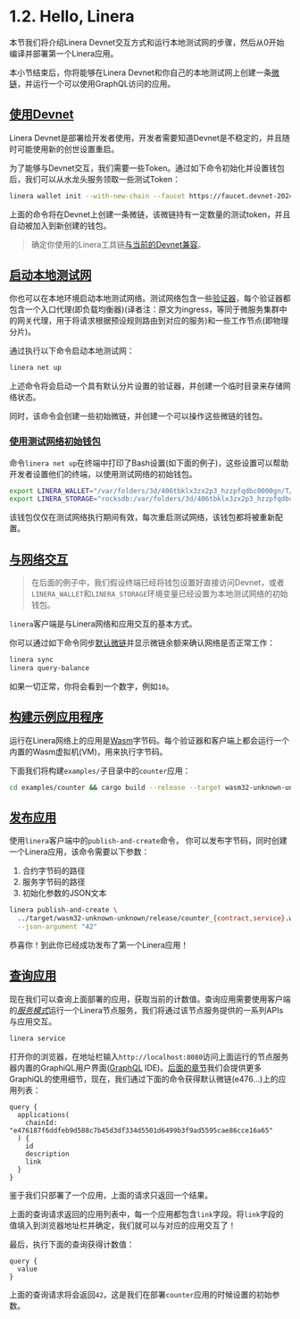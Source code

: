 # 1.2. Hello, Linera


本节我们将介绍Linera Devnet交互方式和运行本地测试网的步骤，然后从0开始编译并部署第一个Linera应用。

本小节结束后，你将能够在Linera Devnet和你自己的本地测试网上创建一条[微链](https://linera-dev.respeer.ai/#/zh_CN/core_concepts/microchains)，并运行一个可以使用GraphQL访问的应用。

## [使用Devnet](zh_CN/developers/getting_started/hello_linera.md#使用Devnet)

Linera Devnet是部署给开发者使用，开发者需要知道Devnet是不稳定的，并且随时可能使用新的创世设置重启。

为了能够与Devnet交互，我们需要一些Token。通过如下命令初始化并设置钱包后，我们可以从水龙头服务领取一些测试Token：

```bash
linera wallet init --with-new-chain --faucet https://faucet.devnet-2024-05-07.linera.net
```

上面的命令将在Devnet上创建一条微链，该微链持有一定数量的测试token，并且自动被加入到新创建的钱包。

> 确定你使用的Linera工具链[与当前的Devnet兼容](https://linera-dev.respeer.ai/#/zh_CN/getting_started/installation?id=installing-from-cratesio)。

## [启动本地测试网](zh_CN/developers/getting_started/hello_linera.md#启动本地测试网)

你也可以在本地环境启动本地测试网络。测试网络包含一些[验证器](https://linera-dev.respeer.ai/#/zh_CN/advanced_topics/validators)，每个验证器都包含一个入口代理(即负载均衡器)(译者注：原文为ingress，等同于微服务集群中的网关代理，用于将请求根据预设规则路由到对应的服务)和一些工作节点(即物理分片)。

通过执行以下命令启动本地测试网：

```bash
linera net up
```

上述命令将会启动一个具有默认分片设置的验证器，并创建一个临时目录来存储网络状态。

同时，该命令会创建一些初始微链，并创建一个可以操作这些微链的钱包。

### [使用测试网络初始钱包](zh_CN/developers/getting_started/hello_linera.md#使用测试网络初始钱包)

命令`linera net up`在终端中打印了Bash设置(如下面的例子)，这些设置可以帮助开发者设置他们的终端，以使用测试网络的初始钱包。

```bash
export LINERA_WALLET="/var/folders/3d/406tbklx3zx2p3_hzzpfqdbc0000gn/T/.tmpvJ6lJI/wallet.json"
export LINERA_STORAGE="rocksdb:/var/folders/3d/406tbklx3zx2p3_hzzpfqdbc0000gn/T/.tmpvJ6lJI/linera.db"
```

该钱包仅仅在测试网络执行期间有效，每次重启测试网络，该钱包都将被重新配置。

## [与网络交互](zh_CN/developers/getting_started/hello_linera.md#与网络交互)

> 在后面的例子中，我们假设终端已经将钱包设置好直接访问Devnet，或者`LINERA_WALLET`和`LINERA_STORAGE`环境变量已经设置为本地测试网络的初始钱包。

`linera`客户端是与Linera网络和应用交互的基本方式。

你可以通过如下命令同步[默认微链](https://linera-dev.respeer.ai/#/zh_CN/core_concepts/wallets)并显示微链余额来确认网络是否正常工作：

```bash
linera sync
linera query-balance
```

如果一切正常，你将会看到一个数字，例如`10`。

## [构建示例应用程序](zh_CN/developers/getting_started/hello_linera.md#构建示例应用程序)

运行在Linera网络上的应用是[Wasm](https://webassembly.org/)字节码。每个验证器和客户端上都会运行一个内置的Wasm虚拟机(VM)，用来执行字节码。

下面我们将构建`examples/`子目录中的`counter`应用：

```bash
cd examples/counter && cargo build --release --target wasm32-unknown-unknown
```

## [发布应用](zh_CN/developers/getting_started/hello_linera.md#发布应用)

使用`linera`客户端中的`publish-and-create`命令， 你可以发布字节码，同时创建一个Linera应用，该命令需要以下参数：

1. 合约字节码的路径
2. 服务字节码的路径
3. 初始化参数的JSON文本

```bash
linera publish-and-create \
  ../target/wasm32-unknown-unknown/release/counter_{contract,service}.wasm \
  --json-argument "42"
```

恭喜你！到此你已经成功发布了第一个Linera应用！

## [查询应用](zh_CN/developers/getting_started/hello_linera.md#查询应用)
现在我们可以查询上面部署的应用，获取当前的计数值。查询应用需要使用客户端的[*服务模式*](https://linera-dev.respeer.ai/#/zh_CN/core_concepts/node_service)运行一个Linera节点服务，我们将通过该节点服务提供的一系列APIs与应用交互。

```bash
linera service
```

打开你的浏览器，在地址栏输入`http://localhost:8080`访问上面运行的节点服务器内置的GraphiQL用户界面([GraphQL](https://graphql.org/) IDE)。[后面的章节](https://linera-dev.respeer.ai/#/zh_CN/core_concepts/node_service?id=graphiql-ide)我们会提供更多GraphiQL的使用细节，现在，我们通过下面的命令获得默认微链(e476…)上的应用列表：

```gql
query {
  applications(
    chainId: "e476187f6ddfeb9d588c7b45d3df334d5501d6499b3f9ad5595cae86cce16a65"
  ) {
    id
    description
    link
  }
}
```

鉴于我们只部署了一个应用，上面的请求只返回一个结果。

上面的查询请求返回的应用列表中，每一个应用都包含`link`字段。将`link`字段的值填入到浏览器地址栏并确定，我们就可以与对应的应用交互了！

最后，执行下面的查询获得计数值：

```gql
query {
  value
}
```

上面的查询请求将会返回`42`，这是我们在部署`counter`应用的时候设置的初始参数。
